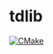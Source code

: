 # tdlib
[![CMake](https://github.com/chuxubank/tdlib/actions/workflows/cmake.yml/badge.svg)](https://github.com/chuxubank/tdlib/actions/workflows/cmake.yml)
